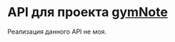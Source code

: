 # API для проекта [gymNote](https://github.com/DubininAnton/gymnote/)
Реализация данного API не моя.

